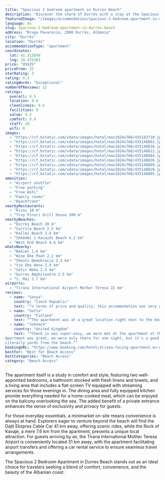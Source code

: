 ```yaml
---
title: "Spacious 2 bedroom apartment in Durres Beach"
description: "Discover the charm of Durrës with a stay at the Spacious 2 Bedroom Apartment in Durres Beach, a recently updated haven located just a stone's throw from the pristine sands of Durres Beach and a mere 37 km from the historic Skanderbeg Square."
featuredImage: "/images/accommodation/spacious-2-bedroom-apartment-in-durres-beach-435143710.jpg"
language: en
slug: spacious-2-bedroom-apartment-in-durres-beach
address: "Rruga Pavaresia, 2000 Durrës, Albania"
city: "Durrës"
location: "Durrës"
accommodationType: "apartment"
coordinates:
  lat: 41.313699
  lng: 19.475383
price: "US$35"
priceFrom: 35
starRating: 3
rating: 9.5
ratingWords: "Exceptional"
numberOfReviews: 12
ratings:
  overall: 9.5
  location: 9.8
  cleanliness: 9.6
  facilities: 9
  value: 9.2
  comfort: 9.4
  staff: 10
  wifi: 0
images:
  - "https://cf.bstatic.com/xdata/images/hotel/max1024x768/435143710.jpg?k=5ab89e3cf73fbe8d4580199ebb8af4f03ea53e022197ef513411452fbc067809&o=&hp=1"
  - "https://cf.bstatic.com/xdata/images/hotel/max1024x768/435148802.jpg?k=88c3b34e597635ed9aec4ba23facfa268aee6c2a825a1e276d1d4e1d0a541866&o=&hp=1"
  - "https://cf.bstatic.com/xdata/images/hotel/max1024x768/435148816.jpg?k=4f35b36ea9eaa66a84ece990d6c374581a7054d3389bf710b0449c35162e1803&o=&hp=1"
  - "https://cf.bstatic.com/xdata/images/hotel/max1024x768/435148812.jpg?k=bbca63441973b19c66b9a31b656aa05b870068347f7625692f579b6ff7219a3a&o=&hp=1"
  - "https://cf.bstatic.com/xdata/images/hotel/max1024x768/435148804.jpg?k=75fa35c7e7b02b5cebd19474987353d91c7a02b4e48edc2d6412e31360af5c40&o=&hp=1"
  - "https://cf.bstatic.com/xdata/images/hotel/max1024x768/435148826.jpg?k=75958217a3e069c3c4921fe331cdfc628d580ac768eb15041b2a2bee2f454bfb&o=&hp=1"
  - "https://cf.bstatic.com/xdata/images/hotel/max1024x768/435148809.jpg?k=32d201c2632df2ff89b1cf2870358e1849e10d5f4adad791cbd9b06027e94fc9&o=&hp=1"
  - "https://cf.bstatic.com/xdata/images/hotel/max1024x768/435148820.jpg?k=fd6ab1410866b9617ff17300677861fdc0e5e89bfc36d212b8b3a3d5b3688322&o=&hp=1"
  - "https://cf.bstatic.com/xdata/images/hotel/max1024x768/435148805.jpg?k=84fe3b1b0eb97aa5fbb0c5a95b1d816e053cb613c21e7d82c5a5ea280934c0f1&o=&hp=1"
amenities:
  - "Airport shuttle"
  - "Free parking"
  - "Free WiFi"
  - "Family rooms"
  - "Beachfront"
nearbyRestaurants:
  - "Rizai 10 m"
  - "Troy Piceri Grill House 100 m"
nearbyBeaches:
  - "Durres Beach 20 m"
  - "Currila Beach 2.5 km"
  - "Kallmi Beach 3.6 km"
  - "Shkëmbi i Kavajës Beach 4.2 km"
  - "West End Beach 4.6 km"
whatsNearby:
  - "Bekimi 1.6 km"
  - "Wine Dhe Pooh 2.2 km"
  - "Sheshi Demokracia 2.3 km"
  - "Yje Dhe Hena 2.4 km"
  - "Sotir Noka 2.5 km"
  - "Durres Amphiteatre 2.5 km"
  - "1. Maj 2.7 km"
airports:
  - "Tirana International Airport Mother Teresa 22 km"
reviews:
  - name: "Sonya"
    country: "Czech Republic"
    text: "“n terms of price and quality, this accommodation was very good. We was there only one night, but we still enjoyed it a lot. 1 minute from the beach.”"
  - name: "Sofia"
    country: "Finland"
    text: "“The apartment was at a great location right next to the beach, it was perfect! The owner was so helpful and polite. We enjoyed everything and would definately go back!”"
  - name: "Johnmcm"
    country: "United Kingdom"
    text: "“Check in was super-easy, we were met at the apartment at the time we arranged. Excellent communication throughout.
Apartment was great, we were only there for one night, but it's a good setup for a longer stay.
Literally yards from the beach.”"
bookingURL: "https://www.booking.com/hotel/al/sea-facing-apartment.en-gb.html?aid=8035640"
bestFor: "Best for Beach Access"
bestCategories: "Beach Access"
category: "Beach Access"
---
```


The apartment itself is a study in comfort and style, featuring two well-appointed bedrooms, a bathroom stocked with fresh linens and towels, and a living area that includes a flat-screen TV equipped with streaming services for those evenings in. The dining area and fully equipped kitchen provide everything needed for a home-cooked meal, which can be enjoyed on the balcony overlooking the sea. The added benefit of a private entrance enhances the sense of exclusivity and privacy for guests.

For those everyday essentials, a minimarket on-site means convenience is always at hand. Explorers eager to venture beyond the beach will find the Dajti Ekspres Cable Car 41 km away, offering scenic rides, while the Rock of Kavaje, a mere 7.6 km from the apartment, presents a unique local attraction. For guests arriving by air, the Tirana International Mother Teresa Airport is conveniently located 31 km away, with the apartment facilitating airport transfers and offering a car rental service to ensure seamless travel arrangements.

The Spacious 2 Bedroom Apartment in Durres Beach stands out as an ideal choice for travelers seeking a blend of comfort, convenience, and the beauty of the Albanian coast.